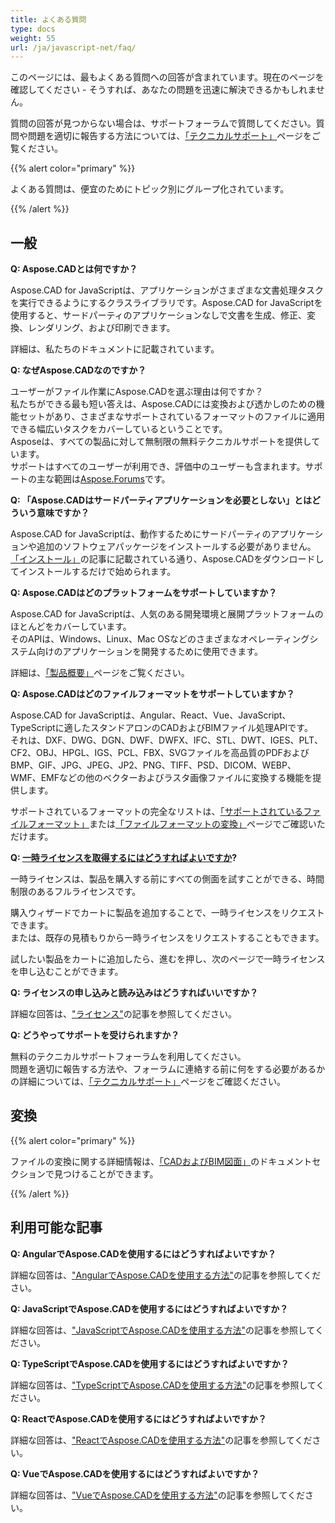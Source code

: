 ```yaml
---  
title: よくある質問  
type: docs  
weight: 55  
url: /ja/javascript-net/faq/  
---  
```


このページには、最もよくある質問への回答が含まれています。現在のページを確認してください - そうすれば、あなたの問題を迅速に解決できるかもしれません。

質問の回答が見つからない場合は、サポートフォーラムで質問してください。質問や問題を適切に報告する方法については、[「テクニカルサポート」](/ja/cad/javascript-net/technical-support)ページをご覧ください。

{{% alert color="primary" %}}  

よくある質問は、便宜のためにトピック別にグループ化されています。

{{% /alert %}}

## **一般**  
**Q: Aspose.CADとは何ですか？**  

Aspose.CAD for JavaScriptは、アプリケーションがさまざまな文書処理タスクを実行できるようにするクラスライブラリです。Aspose.CAD for JavaScriptを使用すると、サードパーティのアプリケーションなしで文書を生成、修正、変換、レンダリング、および印刷できます。

詳細は、私たちのドキュメントに記載されています。

**Q: なぜAspose.CADなのですか？**  

ユーザーがファイル作業にAspose.CADを選ぶ理由は何ですか？  
私たちができる最も短い答えは、Aspose.CADには変換および透かしのための機能セットがあり、さまざまなサポートされているフォーマットのファイルに適用できる幅広いタスクをカバーしているということです。  
Asposeは、すべての製品に対して無制限の無料テクニカルサポートを提供しています。  
サポートはすべてのユーザーが利用でき、評価中のユーザーも含まれます。サポートの主な範囲は[Aspose.Forums](https://forum.aspose.com/c/cad/19)です。

**Q: 「Aspose.CADはサードパーティアプリケーションを必要としない」とはどういう意味ですか？**  

Aspose.CAD for JavaScriptは、動作するためにサードパーティのアプリケーションや追加のソフトウェアパッケージをインストールする必要がありません。  
[「インストール」](/ja/cad/javascript-net/installation/)の記事に記載されている通り、Aspose.CADをダウンロードしてインストールするだけで始められます。

**Q: Aspose.CADはどのプラットフォームをサポートしていますか？**  

Aspose.CAD for JavaScriptは、人気のある開発環境と展開プラットフォームのほとんどをカバーしています。  
そのAPIは、Windows、Linux、Mac OSなどのさまざまなオペレーティングシステム向けのアプリケーションを開発するために使用できます。

詳細は、[「製品概要」](/ja/cad/javascript-net/product-overview/)ページをご覧ください。

**Q: Aspose.CADはどのファイルフォーマットをサポートしていますか？**  

Aspose.CAD for JavaScriptは、Angular、React、Vue、JavaScript、TypeScriptに適したスタンドアロンのCADおよびBIMファイル処理APIです。  
それは、DXF、DWG、DGN、DWF、DWFX、IFC、STL、DWT、IGES、PLT、CF2、OBJ、HPGL、IGS、PCL、FBX、SVGファイルを高品質のPDFおよびBMP、GIF、JPG、JPEG、JP2、PNG、TIFF、PSD、DICOM、WEBP、WMF、EMFなどの他のベクターおよびラスタ画像ファイルに変換する機能を提供します。  

サポートされているフォーマットの完全なリストは、[「サポートされているファイルフォーマット」](/ja/cad/javascript-net/supported-file-formats/)または[「ファイルフォーマットの変換」](/ja/cad/javascript-net/converting-file-formats/)ページでご確認いただけます。

**Q: [一時ライセンスを取得するにはどうすればよいですか](https://purchase.aspose.com/temporary-license/)?**  

一時ライセンスは、製品を購入する前にすべての側面を試すことができる、時間制限のあるフルライセンスです。  

購入ウィザードでカートに製品を追加することで、一時ライセンスをリクエストできます。  
または、既存の見積もりから一時ライセンスをリクエストすることもできます。  

試したい製品をカートに追加したら、進むを押し、次のページで一時ライセンスを申し込むことができます。

**Q: ライセンスの申し込みと読み込みはどうすればいいですか？**  

詳細な回答は、["ライセンス"](/ja/cad/javascript-net/licensing/)の記事を参照してください。

**Q: どうやってサポートを受けられますか？**  

無料のテクニカルサポートフォーラムを利用してください。  
問題を適切に報告する方法や、フォーラムに連絡する前に何をする必要があるかの詳細については、[「テクニカルサポート」](/ja/cad/javascript-net/technical-support)ページをご確認ください。

## **変換**  

{{% alert color="primary" %}}  

ファイルの変換に関する詳細情報は、[「CADおよびBIM図面」](/ja/cad/javascript-net/cad-and-bim-drawings/)のドキュメントセクションで見つけることができます。

{{% /alert %}}

## **利用可能な記事**  

**Q: AngularでAspose.CADを使用するにはどうすればよいですか？**  

詳細な回答は、["AngularでAspose.CADを使用する方法"](/ja/cad/javascript-net/how-to-use-aspose-cad-in-angular/)の記事を参照してください。

**Q: JavaScriptでAspose.CADを使用するにはどうすればよいですか？**  

詳細な回答は、["JavaScriptでAspose.CADを使用する方法"](/ja/cad/javascript-net/how-to-run-aspose-cad-in-javascript/)の記事を参照してください。

**Q: TypeScriptでAspose.CADを使用するにはどうすればよいですか？**  

詳細な回答は、["TypeScriptでAspose.CADを使用する方法"](/ja/cad/javascript-net/how-to-use-aspose-cad-in-typescript/)の記事を参照してください。

**Q: ReactでAspose.CADを使用するにはどうすればよいですか？**  

詳細な回答は、["ReactでAspose.CADを使用する方法"](/ja/cad/javascript-net/how-to-use-aspose-cad-in-react/)の記事を参照してください。

**Q: VueでAspose.CADを使用するにはどうすればよいですか？**  

詳細な回答は、["VueでAspose.CADを使用する方法"](/ja/cad/javascript-net/how-to-use-aspose-cad-in-vue/)の記事を参照してください。
